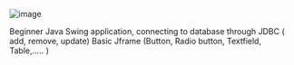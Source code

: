 ![image](https://github.com/user-attachments/assets/4b195e23-c1ad-40be-8d15-8e54ebd80ef6)


Beginner Java Swing application, connecting to database through JDBC ( add, remove, update)
Basic Jframe (Button, Radio button, Textfield, Table,..... )
